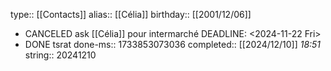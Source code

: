 type:: [[Contacts]]
alias:: [[Célia]]
birthday:: [[2001/12/06]]

- CANCELED ask [[Célia]] pour intermarché 
  DEADLINE: <2024-11-22 Fri>
- DONE tsrat
  done-ms:: 1733853073036
  completed:: [[2024/12/10]] *18:51*
  string:: 20241210